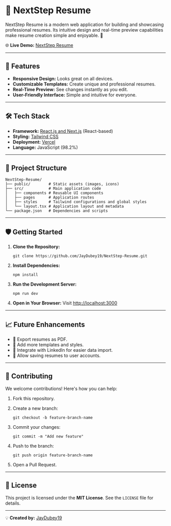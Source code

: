 # 📝 NextStep Resume

NextStep Resume is a modern web application for building and showcasing
professional resumes. Its intuitive design and real-time preview
capabilities make resume creation simple and enjoyable. 🌟

🌐 **Live Demo:** [NextStep
Resume](https://nextstep-resume.vercel.app)

------------------------------------------------------------------------

## 🚀 Features

-   **Responsive Design:** Looks great on all devices.
-   **Customizable Templates:** Create unique and professional resumes.
-   **Real-Time Preview:** See changes instantly as you edit.
-   **User-Friendly Interface:** Simple and intuitive for everyone.

------------------------------------------------------------------------

## 🛠️ Tech Stack

-   **Framework:** [React.js and Next.js](https://nextjs.org/)
    (React-based)
-   **Styling:** [Tailwind
    CSS](https://tailwindcss.com/)
-   **Deployment:** [Vercel](https://vercel.com/)
-   **Language:** JavaScript (98.2%)

------------------------------------------------------------------------

## 📂 Project Structure

    NextStep-Resume/
    ├── public/        # Static assets (images, icons)
    ├── src/           # Main application code
    │   ├── components # Reusable UI components
    │   ├── pages      # Application routes
    │   ├── styles     # Tailwind configurations and global styles
    │   └── layout.tsx # Application layout and metadata
    └── package.json   # Dependencies and scripts
        

------------------------------------------------------------------------

## 🛡️ Getting Started

1.  **Clone the Repository:**

        git clone https://github.com/JayDubey19/NextStep-Resume.git

2.  **Install Dependencies:**

        npm install

3.  **Run the Development Server:**

        npm run dev

4.  **Open in Your Browser:** Visit
    [http://localhost:3000](http://localhost:3000)

------------------------------------------------------------------------

## 📈 Future Enhancements

-   📄 Export resumes as PDF.
-   🎨 Add more templates and styles.
-   🔗 Integrate with LinkedIn for easier data import.
-   🧩 Allow saving resumes to user accounts.

------------------------------------------------------------------------

## 🤝 Contributing

We welcome contributions! Here\'s how you can help:

1.  Fork this repository.

2.  Create a new branch:

        git checkout -b feature-branch-name

3.  Commit your changes:

        git commit -m "Add new feature"

4.  Push to the branch:

        git push origin feature-branch-name

5.  Open a Pull Request.

------------------------------------------------------------------------

## 📝 License

This project is licensed under the **MIT License**. See the `LICENSE`
file for details.

------------------------------------------------------------------------

💡 **Created by:**
[JayDubey19](https://github.com/JayDubey19)

